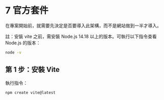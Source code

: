 # 7 官方套件

在專案開始前，就需要先決定是否要導入此架構，而不是網站做到一半才導入。



註：安裝 vite 之前，需安裝 Node.js 14.18 以上的版本。可執行以下指令查看 Node.js 的版本：

```bash
node -v
```

## 第 1 步：安裝 Vite

執行指令：

```bash
npm create vite@latest
```

